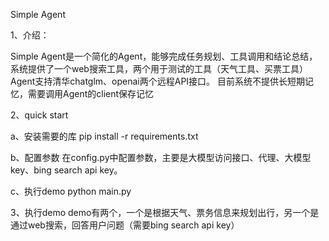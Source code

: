 Simple Agent

1、介绍：

Simple Agent是一个简化的Agent，能够完成任务规划、工具调用和结论总结，系统提供了一个web搜索工具，两个用于测试的工具（天气工具、买票工具）
Agent支持清华chatglm、openai两个远程API接口。
目前系统不提供长短期记忆，需要调用Agent的client保存记忆

2、quick start
 
 a、安装需要的库
    pip install -r requirements.txt 
	
 b、配置参数
    在config.py中配置参数，主要是大模型访问接口、代理、大模型key、bing search api key。
 
 c、执行demo
    python main.py
 
3、执行demo
    demo有两个，一个是根据天气、票务信息来规划出行，另一个是通过web搜索，回答用户问题（需要bing search api key）
 
 
